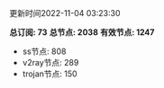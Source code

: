 更新时间2022-11-04 03:23:30

**总订阅: 73**
**总节点: 2038**
**有效节点: 1247**
- ss节点: 808
- v2ray节点: 289
- trojan节点: 150
